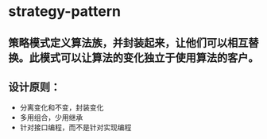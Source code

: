 # strategy-pattern
## 策略模式定义算法族，并封装起来，让他们可以相互替换。此模式可以让算法的变化独立于使用算法的客户。

## 设计原则：
- 分离变化和不变，封装变化
- 多用组合，少用继承
- 针对接口编程，而不是针对实现编程




